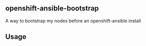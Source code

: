 ## openshift-ansible-bootstrap

A way to bootstrap my nodes before an openshift-ansible install

## Usage
